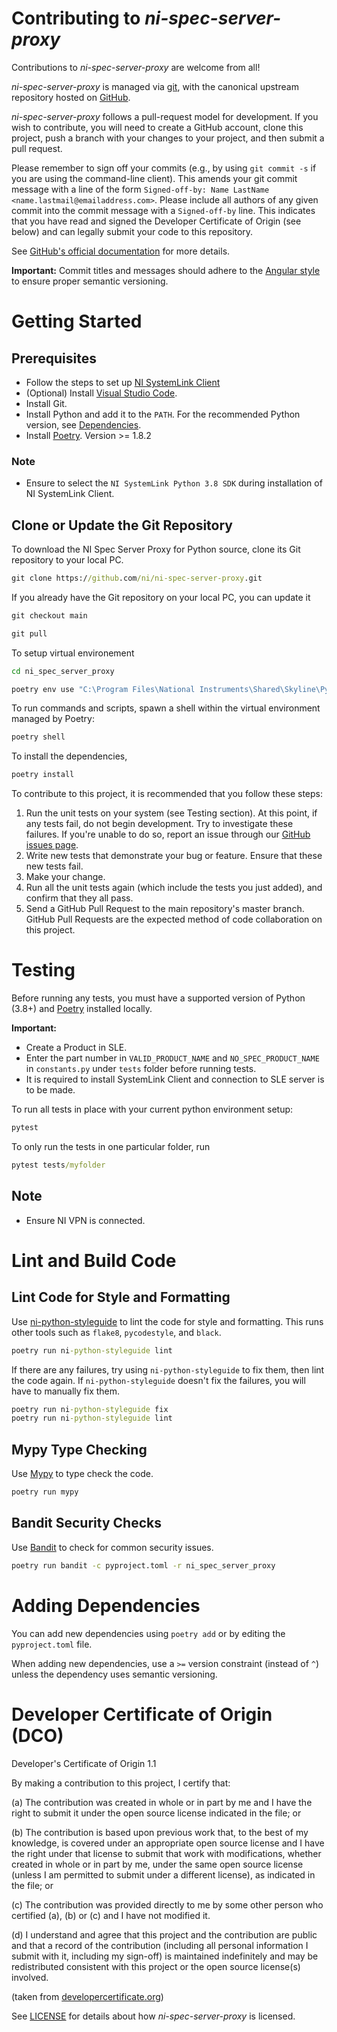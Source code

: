 # Contributing to *ni-spec-server-proxy* 

Contributions to *ni-spec-server-proxy* are welcome from all!

*ni-spec-server-proxy* is managed via [git](https://git-scm.com), with the canonical upstream
repository hosted on [GitHub](https://github.com/ni/ni-spec-server-proxy).

*ni-spec-server-proxy* follows a pull-request model for development.  If
you wish to contribute, you will need to create a GitHub account, clone this
project, push a branch with your changes to your project, and then submit a
pull request.

Please remember to sign off your commits (e.g., by using `git commit -s` if you
are using the command-line client). This amends your git commit message with a line
of the form `Signed-off-by: Name LastName <name.lastmail@emailaddress.com>`. Please
include all authors of any given commit into the commit message with a
`Signed-off-by` line. This indicates that you have read and signed the Developer
Certificate of Origin (see below) and can legally submit your code to
this repository.

See [GitHub's official documentation](https://help.github.com/articles/using-pull-requests/)
for more details.

**Important:** Commit titles and messages should adhere to the
[Angular style](https://github.com/angular/angular.js/blob/master/DEVELOPERS.md#commits)
to ensure proper semantic versioning.

# Getting Started

## Prerequisites

- Follow the steps to set up [NI SystemLink Client](https://www.ni.com/docs/en-US/bundle/systemlink-enterprise/page/setting-up-systemlink-client.html#:~:text=Search%20for%20and%20install%20NI,which%20you%20want%20to%20connect)
- (Optional) Install [Visual Studio Code](https://code.visualstudio.com/download).
- Install Git.
- Install Python and add it to the `PATH`. For the recommended Python version,
  see [Dependencies](README.md#dependencies).
- Install [Poetry](https://python-poetry.org/docs/#installation). Version >= 1.8.2

### Note

- Ensure to select the `NI SystemLink Python 3.8 SDK` during installation of NI SystemLink Client.

## Clone or Update the Git Repository

To download the NI Spec Server Proxy for Python source, clone its Git
repository to your local PC.

```cmd
git clone https://github.com/ni/ni-spec-server-proxy.git
```

If you already have the Git repository on your local PC, you can update it

```cmd
git checkout main

git pull
```

To setup virtual environement

```cmd
cd ni_spec_server_proxy

poetry env use "C:\Program Files\National Instruments\Shared\Skyline\Python\3.8\python.exe"
```

To run commands and scripts, spawn a shell within the virtual environment managed by Poetry:

```cmd
poetry shell
```

To install the dependencies,

```cmd
poetry install
```

To contribute to this project, it is recommended that you follow these steps:

1. Run the unit tests on your system (see Testing section). At this point,
   if any tests fail, do not begin development. Try to investigate these
   failures. If you're unable to do so, report an issue through our
   [GitHub issues page](https://github.com/ni/ni-spec-server-proxy/issues).
2. Write new tests that demonstrate your bug or feature. Ensure that these
   new tests fail.
3. Make your change.
4. Run all the unit tests again (which include the tests you just added),
   and confirm that they all pass.
5. Send a GitHub Pull Request to the main repository's master branch. GitHub
   Pull Requests are the expected method of code collaboration on this project.

# Testing

Before running any tests, you must have a supported version of Python (3.8+) and [Poetry](https://python-poetry.org/docs/) installed locally.

**Important:**

- Create a Product in SLE.
- Enter the part number in `VALID_PRODUCT_NAME` and `NO_SPEC_PRODUCT_NAME` in `constants.py` under `tests` folder before running tests.
- It is required to install SystemLink Client and connection to SLE server is to be made.

To run all tests in place with your current python environment setup:

```cmd
pytest
```

To only run the tests in one particular folder, run

```cmd
pytest tests/myfolder
```

## Note

- Ensure NI VPN is connected.

# Lint and Build Code

## Lint Code for Style and Formatting

Use [ni-python-styleguide](https://github.com/ni/python-styleguide) to lint the
code for style and formatting. This runs other tools such as `flake8`,
`pycodestyle`, and `black`.

```cmd
poetry run ni-python-styleguide lint
```

If there are any failures, try using `ni-python-styleguide` to fix them, then
lint the code again. If `ni-python-styleguide` doesn't fix the failures, you
will have to manually fix them.

```cmd
poetry run ni-python-styleguide fix
poetry run ni-python-styleguide lint
```

## Mypy Type Checking

Use [Mypy](https://pypi.org/project/mypy/) to type check the code.

```cmd
poetry run mypy
```

## Bandit Security Checks

Use [Bandit](https://pypi.org/project/bandit/) to check for common security issues.

```cmd
poetry run bandit -c pyproject.toml -r ni_spec_server_proxy
```

# Adding Dependencies

You can add new dependencies using `poetry add` or by editing the `pyproject.toml` file.

When adding new dependencies, use a `>=` version constraint (instead of `^`)
unless the dependency uses semantic versioning.

# Developer Certificate of Origin (DCO)

   Developer's Certificate of Origin 1.1

   By making a contribution to this project, I certify that:

   (a) The contribution was created in whole or in part by me and I
       have the right to submit it under the open source license
       indicated in the file; or

   (b) The contribution is based upon previous work that, to the best
       of my knowledge, is covered under an appropriate open source
       license and I have the right under that license to submit that
       work with modifications, whether created in whole or in part
       by me, under the same open source license (unless I am
       permitted to submit under a different license), as indicated
       in the file; or

   (c) The contribution was provided directly to me by some other
       person who certified (a), (b) or (c) and I have not modified
       it.

   (d) I understand and agree that this project and the contribution
       are public and that a record of the contribution (including all
       personal information I submit with it, including my sign-off) is
       maintained indefinitely and may be redistributed consistent with
       this project or the open source license(s) involved.

(taken from [developercertificate.org](https://developercertificate.org/))

See [LICENSE](https://github.com/ni/ni-spec-server-proxy/blob/main/LICENSE)
for details about how *ni-spec-server-proxy* is licensed.
